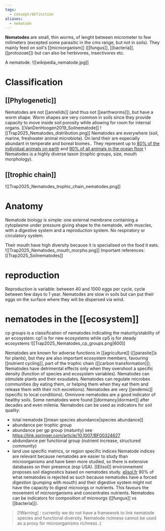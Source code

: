 ```yaml
---
tags:
  - concept/definition
aliases:
  - nematode
---
```

**Nematodes** are small, thin worms, of lenght between micrometer to few milimeters (excepted some parasitic in the cms range, but not in soils). 
They mainly feed on soil's [[microorganism]] ([[fungus]], [[bacteria]], [[protozoae]]) but can also be herbivores, insectivores etc.

A nematode.
![[wikipedia_nematode.jpg]]

# Classification
## [[Phylogenetic]]
Nematodes are not [[annelids]] (and thus not [[earthworms]]), but have a worm shape. Worm shapes are very common in soils since they provide capacity to move inside soil porosity while allowing for room for internal organs.
[[VanDenHoogen2019_Soilnematode]]
![[Trap2025_Nematodes_distribution.png]]
Nematodes are everywhere (soil, marine, freshwater animal microbiota). On land their are especially abundant in temperate and boreal biomes.. They represent up to [80% of the individual animals on earth]((https://doi.org/10.1038%2Fs41586-019-1418-6)) and [90% of all animals in the ocean floor]((https://doi.org/10.1038%2Fs41586-019-1418-6)) ! Nematodes is a highly diverse taxon (trophic groups, size, mouth morphology).

## [[trophic chain]]
![[Trap2025_Nematodes_trophic_chain_nematodes.png]]

# Anatomy
Nematode biology is simple: one external membrane containing a cytoplasme under pressure giving shape to the nematode, with muscles, with a digestive system and a reproduction system. No respiratory or circulatory system.

Their mouth have high diversity because it is specialised on the food it eats.
![[Trap2025_Nematodes_mouth_morpho.png]]
Important references:
[[Trap2025_Soilnematodes]]

# reproduction
Reproduction is variable: between 40 and 1000 eggs per cycle, cycle between few days to 1 year.
Nematodes are slow in soils but can put their eggs on the surface where they will be dispersed via wind.
# nematodes in the [[ecosystem]]
cp groups is a classification of nematodes indicating the maturity/stability of an ecosystem: cp1 is for new ecosystems while cp5 is for steady ecosystems 
![[Trap2025_Nematodes_cp_groups.png|600]]

Nematodes are known for adverse functions in [[agriculture]] ([[parasite]]s for plants), but they are also important ecosystem members, favouring [[nutrient cycling]], part of the trophic chain ([[carbon transformation]]).
Nematodes have detrimental effects only when they overshoot a specific density (function of species and ecosystem variables).
Nematodes can stimulate plants and their exsudates.
Nematodes can regulate microbes communities (by eating them, or helping them when they eat them and release them with their rich excretions).
Nematodes are very [[endemic]] (specific to local conditions).
Omnivore nematodes are a good indicator of healthy soils.
Some nematodes were found [[dormancy|dormant]] after decades and even milenia.
Nematodes can be used as indicators for soil quality:
- total nematode [[mean species abundance|species abundance]]
- abundance per trophic group
- abundance per gp group (maturity) see https://link.springer.com/article/10.1007/BF00324627
- abdundance per functional group (nutrient increase, structured community)
- land use specific metrics, or region specific indices
Nematode indices are relevant because nematodes are easier to study than microorganisms and have been more studied, so there is extensive databases on their presence (esp USA).
[[Elisol]] environnement proposes soil diagnostics based on nematodes study. [elisol.fr](https://www.elisol.fr/)
90% of what nematodes is rejected as such because nematodes have a forced digestion (pumping with mouth) and their digestive system might not have the capacity to digest microorgs or nutrients. This favours the movement of microorganisms and concentrates nutrients.
Nematodes can be indicators for composition of microorgs ([[fungus]] vs [[bacteria]]).

> [!Warning] : currently we do not have a framework to link nematode species and functional diversity. Nematode richness cannot be used as a proxy for microorganisms richness :(


